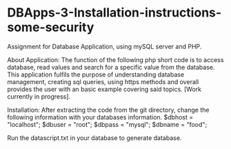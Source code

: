 # DBApps-3-Installation-instructions-some-security
Assignment for Database Application, using mySQL server and PHP. 

About Application:
The function of the following php short code is to access database, read values and search for a specific value from the database.
This application fulfils the purpose of understanding database management, creating sql queries, using https methods 
and overall provides the user with an basic example covering said topics.
[Work currently in progress].

Installation:
After extracting the code from the git directory, change the following information with your databases information.
$dbhost = "localhost";
$dbuser = "root";
$dbpass = "mysql";
$dbname = "food";

Run the datascript.txt in your database to generate database.
